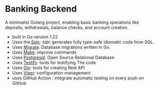 # Banking Backend
A minimalist Golang project, enabling basic banking operations like deposits, withdrawals, balance checks, and account creation.

- built in Go version 1.22
- Uses the [Sqlc](https://docs.sqlc.dev/): sqlc generates fully type-safe idiomatic code from SQL.
- Uses [Migrate](https://github.com/golang-migrate/migrate): Database migrations written in Go.
- Uses [Make](github.com/justinas/nosurf ): improve commands
- Uses [Postgresql](github.com/justinas/nosurf ): Open Source Relational Database
- Uses [Testify](https://github.com/stretchr/testify ): tools for testifying The code
- Uses [Gin](https://github.com/gin-gonic/gin?tab=readme-ov-file): tools for creating Rest API
- Uses [Viper](https://github.com/spf13/viper): configuration management
- uses GitHub Action : integrate automatic testing on every push on GitHub
